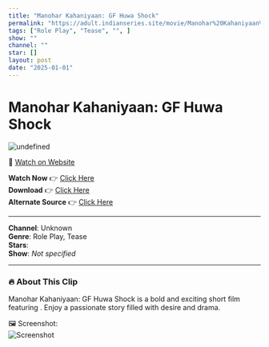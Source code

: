 ```yaml
---
title: "Manohar Kahaniyaan: GF Huwa Shock"
permalink: "https://adult.indianseries.site/movie/Manohar%20Kahaniyaan%3A%20GF%20Huwa%20Shock"
tags: ["Role Play", "Tease", "", ]
show: ""
channel: ""
star: []
layout: post
date: "2025-01-01"
---
```


# Manohar Kahaniyaan: GF Huwa Shock

![undefined](https://desisins.com/wp-content/uploads/2024/08/GF-Hupa-Shocked-Manohar-Kahaniyaan-DEsiSins.com_.jpg)

🔗 [Watch on Website](https://adult.indianseries.site/movie/Manohar%20Kahaniyaan%3A%20GF%20Huwa%20Shock)

**Watch Now** 👉 [Click Here](https://adult.indianseries.site/movie/Manohar%20Kahaniyaan%3A%20GF%20Huwa%20Shock)  
**Download** 👉 [Click Here](https://adult.indianseries.site/movie/Manohar%20Kahaniyaan%3A%20GF%20Huwa%20Shock)  
**Alternate Source** 👉 [Click Here](https://adult.indianseries.site/movie/Manohar%20Kahaniyaan%3A%20GF%20Huwa%20Shock)

---

**Channel**: Unknown  
**Genre**: Role Play, Tease  
**Stars**:   
**Show**: *Not specified*

---

### 🔥 About This Clip

Manohar Kahaniyaan: GF Huwa Shock is a bold and exciting short film featuring . Enjoy a passionate story filled with desire and drama.
 
🖼️ Screenshot:  
![Screenshot](https://desisins.com/wp-content/uploads/2024/08/GF-Hupa-Shocked-Manohar-Kahaniyaan-DEsiSins.com_.jpg)
